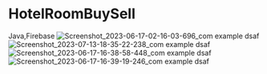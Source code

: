 # HotelRoomBuySell
Java,Firebase
![Screenshot_2023-06-17-02-16-03-696_com example dsaf](https://github.com/Hanif7586/HotelRoomBuySell/assets/64450831/b11ccf87-7cab-45e8-a249-16f9c81cbc99)
![Screenshot_2023-07-13-18-35-22-238_com example dsaf](https://github.com/Hanif7586/HotelRoomBuySell/assets/64450831/44928f98-1c06-4620-9ac6-b01ad6234eae)
![Screenshot_2023-06-17-16-38-58-448_com example dsaf](https://github.com/Hanif7586/HotelRoomBuySell/assets/64450831/e1015cb4-c435-410f-a22a-be47b8211c35)
![Screenshot_2023-06-17-16-39-19-246_com example dsaf](https://github.com/Hanif7586/HotelRoomBuySell/assets/64450831/de2b407c-4825-45be-99e6-65d07d035a95)
